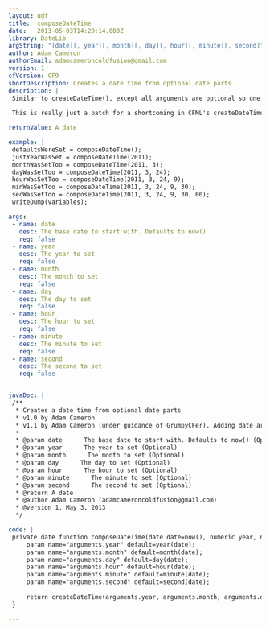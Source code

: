 ```yaml
---
layout: udf
title:  composeDateTime
date:   2013-05-03T14:29:14.000Z
library: DateLib
argString: "[date][, year][, month][, day][, hour][, minute][, second]"
author: Adam Cameron
authorEmail: adamcameroncoldfusion@gmail.com
version: 1
cfVersion: CF9
shortDescription: Creates a date time from optional date parts
description: |
 Similar to createDateTime(), except all arguments are optional so one can be selective in which parts to specify for the result. Any unspecified arguments default to the current datetime's relevant component.
 
 This is really just a patch for a shortcoming in CFML's createDateTime() function. If you use this, perhaps vote to get an &quot;official&quot; version added to CFML: https://bugbase.adobe.com/index.cfm?event=bug&amp;id=3374275

returnValue: A date

example: |
 defaultsWereSet = composeDateTime();
 justYearWasSet = composeDateTime(2011);
 monthWasSetToo = composeDateTime(2011, 3);
 dayWasSetToo = composeDateTime(2011, 3, 24);
 hourWasSetToo = composeDateTime(2011, 3, 24, 9);
 minWasSetToo = composeDateTime(2011, 3, 24, 9, 30);
 secWasSetToo = composeDateTime(2011, 3, 24, 9, 30, 00);
 writeDump(variables);

args:
 - name: date
   desc: The base date to start with. Defaults to now()
   req: false
 - name: year
   desc: The year to set
   req: false
 - name: month
   desc: The month to set
   req: false
 - name: day
   desc: The day to set
   req: false
 - name: hour
   desc: The hour to set
   req: false
 - name: minute
   desc: The minute to set
   req: false
 - name: second
   desc: The second to set
   req: false


javaDoc: |
 /**
  * Creates a date time from optional date parts
  * v1.0 by Adam Cameron
  * v1.1 by Adam Cameron (under guidance of GrumpyCFer). Adding date argument to allow for dates to not necessarily be now()-based. Fixed potential temporal issue.
  * 
  * @param date      The base date to start with. Defaults to now() (Optional)
  * @param year      The year to set (Optional)
  * @param month      The month to set (Optional)
  * @param day      The day to set (Optional)
  * @param hour      The hour to set (Optional)
  * @param minute      The minute to set (Optional)
  * @param second      The second to set (Optional)
  * @return A date 
  * @author Adam Cameron (adamcameroncoldfusion@gmail.com) 
  * @version 1, May 3, 2013 
  */

code: |
 private date function composeDateTime(date date=now(), numeric year, numeric month, numeric day, numeric hour, numeric minute, numeric second){
     param name="arguments.year" default=year(date);
     param name="arguments.month" default=month(date);
     param name="arguments.day" default=day(date);
     param name="arguments.hour" default=hour(date);
     param name="arguments.minute" default=minute(date);
     param name="arguments.second" default=second(date);
 
     return createDateTime(arguments.year, arguments.month, arguments.day, arguments.hour, arguments.minute, arguments.second);
 }

---
```


